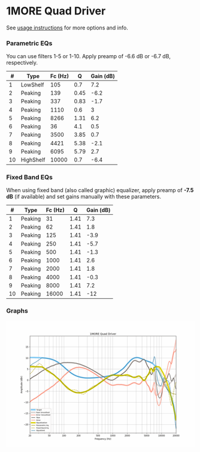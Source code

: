 # 1MORE Quad Driver
See [usage instructions](https://github.com/jaakkopasanen/AutoEq#usage) for more options and info.

### Parametric EQs
You can use filters 1-5 or 1-10. Apply preamp of -6.6 dB or -6.7 dB, respectively.

|   # | Type      |   Fc (Hz) |    Q |   Gain (dB) |
|-----|-----------|-----------|------|-------------|
|   1 | LowShelf  |       105 | 0.7  |         7.2 |
|   2 | Peaking   |       139 | 0.45 |        -6.2 |
|   3 | Peaking   |       337 | 0.83 |        -1.7 |
|   4 | Peaking   |      1110 | 0.6  |         3   |
|   5 | Peaking   |      8266 | 1.31 |         6.2 |
|   6 | Peaking   |        36 | 4.1  |         0.5 |
|   7 | Peaking   |      3500 | 3.85 |         0.7 |
|   8 | Peaking   |      4421 | 5.38 |        -2.1 |
|   9 | Peaking   |      6095 | 5.79 |         2.7 |
|  10 | HighShelf |     10000 | 0.7  |        -6.4 |

### Fixed Band EQs
When using fixed band (also called graphic) equalizer, apply preamp of **-7.5 dB** (if available) and set gains manually with these parameters.

|   # | Type    |   Fc (Hz) |    Q |   Gain (dB) |
|-----|---------|-----------|------|-------------|
|   1 | Peaking |        31 | 1.41 |         7.3 |
|   2 | Peaking |        62 | 1.41 |         1.8 |
|   3 | Peaking |       125 | 1.41 |        -3.9 |
|   4 | Peaking |       250 | 1.41 |        -5.7 |
|   5 | Peaking |       500 | 1.41 |        -1.3 |
|   6 | Peaking |      1000 | 1.41 |         2.6 |
|   7 | Peaking |      2000 | 1.41 |         1.8 |
|   8 | Peaking |      4000 | 1.41 |        -0.3 |
|   9 | Peaking |      8000 | 1.41 |         7.2 |
|  10 | Peaking |     16000 | 1.41 |       -12   |

### Graphs
![](./1MORE%20Quad%20Driver.png)
